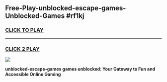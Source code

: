 
## Free-Play-unblocked-escape-games-Unblocked-Games #rf1kj
<h3>
<a href="https://news.freeplayer.one?title=unblocked-escape-games&ref=8M">CLICK TO PLAY</a></h3>
<hr>

<h3>
<a href="https://news.freeplayer.one?title=unblocked-escape-games&ref=8M">CLICK 2 PLAY</a>
  
</h3>

<a href="https://news.freeplayer.one?title=unblocked-escape-games&ref=8M"><img src="https://clearcache.store/games.png"></a>


**unblocked-escape-games games unblocked: Your Gateway to Fun and Accessible Online Gaming**
